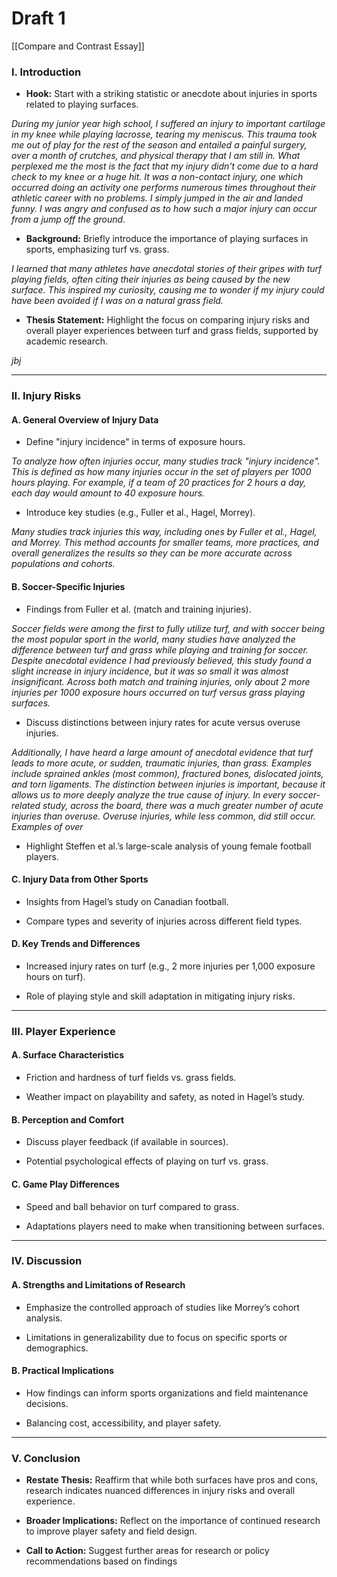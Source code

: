 # Draft 1

[[Compare and Contrast Essay]]

### **I. Introduction**

- **Hook:** Start with a striking statistic or anecdote about injuries in sports related to playing surfaces.

_During my junior year high school, I suffered an injury to important cartilage in my knee while playing lacrosse, tearing my meniscus. This trauma took me out of play for the rest of the season and entailed a painful surgery, over a month of crutches, and physical therapy that I am still in. What perplexed me the most is the fact that my injury didn't come due to a hard check to my knee or a huge hit. It was a non-contact injury, one which occurred doing an activity one performs numerous times throughout their athletic career with no problems. I simply jumped in the air and landed funny. I was angry and confused as to how such a major injury can occur from a jump off the ground._

- **Background:** Briefly introduce the importance of playing surfaces in sports, emphasizing turf vs. grass.

_I learned that many athletes have anecdotal stories of their gripes with turf playing fields, often citing their injuries as being caused by the new surface. This inspired my curiosity, causing me to wonder if my injury could have been avoided if I was on a natural grass field._

- **Thesis Statement:** Highlight the focus on comparing injury risks and overall player experiences between turf and grass fields, supported by academic research.

_jbj_

---

### **II. Injury Risks**

#### A. **General Overview of Injury Data**

- Define "injury incidence" in terms of exposure hours.

_To analyze how often injuries occur, many studies track "injury incidence". This is defined as how many injuries occur in the set of players per 1000 hours playing. For example, if a team of 20 practices for 2 hours a day, each day would amount to 40 exposure hours._

- Introduce key studies (e.g., Fuller et al., Hagel, Morrey).

_Many studies track injuries this way, including ones by Fuller et al., Hagel, and Morrey. This method accounts for smaller teams, more practices, and overall generalizes the results so they can be more accurate across populations and cohorts._

#### B. **Soccer-Specific Injuries**

- Findings from Fuller et al. (match and training injuries).

_Soccer fields were among the first to fully utilize turf, and with soccer being the most popular sport in the world, many studies have analyzed the difference between turf and grass while playing and training for soccer. Despite anecdotal evidence I had previously believed, this study found a slight increase in injury incidence, but it was so small it was almost insignificant. Across both match and training injuries, only about 2 more injuries per 1000 exposure hours occurred on turf versus grass playing surfaces._

- Discuss distinctions between injury rates for acute versus overuse injuries.

_Additionally, I have heard a large amount of anecdotal evidence that turf leads to more acute, or sudden, traumatic injuries, than grass. Examples include sprained ankles (most common), fractured bones, dislocated joints, and torn ligaments. The distinction between injuries is important, because it allows us to more deeply analyze the true cause of injury. In every soccer-related study, across the board, there was a much greater number of acute injuries than overuse. Overuse injuries, while less common, did still occur. Examples of over_

- Highlight Steffen et al.’s large-scale analysis of young female football players.

#### C. **Injury Data from Other Sports**

- Insights from Hagel’s study on Canadian football.

- Compare types and severity of injuries across different field types.

#### D. **Key Trends and Differences**

- Increased injury rates on turf (e.g., 2 more injuries per 1,000 exposure hours on turf).

- Role of playing style and skill adaptation in mitigating injury risks.

---

### **III. Player Experience**

#### A. **Surface Characteristics**

- Friction and hardness of turf fields vs. grass fields.

- Weather impact on playability and safety, as noted in Hagel’s study.

#### B. **Perception and Comfort**

- Discuss player feedback (if available in sources).

- Potential psychological effects of playing on turf vs. grass.

#### C. **Game Play Differences**

- Speed and ball behavior on turf compared to grass.

- Adaptations players need to make when transitioning between surfaces.

---

### **IV. Discussion**

#### A. **Strengths and Limitations of Research**

- Emphasize the controlled approach of studies like Morrey’s cohort analysis.

- Limitations in generalizability due to focus on specific sports or demographics.

#### B. **Practical Implications**

- How findings can inform sports organizations and field maintenance decisions.

- Balancing cost, accessibility, and player safety.

---

### **V. Conclusion**

- **Restate Thesis:** Reaffirm that while both surfaces have pros and cons, research indicates nuanced differences in injury risks and overall experience.

- **Broader Implications:** Reflect on the importance of continued research to improve player safety and field design.

- **Call to Action:** Suggest further areas for research or policy recommendations based on findings